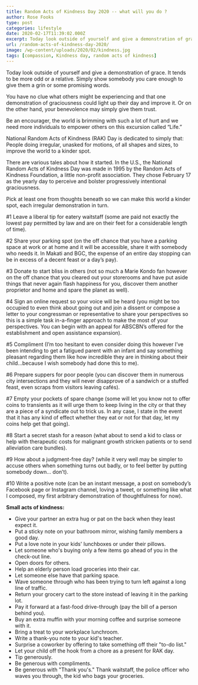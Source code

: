 ```yaml
---
title: Random Acts of Kindness Day 2020 -- what will you do ?
author: Rose Fooks
type: post
categories: lifestyle
date: 2020-02-17T11:39:02.000Z
excerpt: Today look outside of yourself and give a demonstration of grace. It tends to be more odd or a relative. Simply show somebody you care enough to give them a grin or some promising words.
url: /random-acts-of-kindness-day-2020/
image: /wp-content/uploads/2020/02/kindness.jpg
tags: [compassion, Kindness day, random acts of kindness]
---
```


Today look outside of yourself and give a demonstration of grace. It tends to be more odd or a relative. Simply show somebody you care enough to give them a grin or some promising words.

You have no clue what others might be experiencing and that one demonstration of graciousness could light up their day and improve it. Or on the other hand, your benevolence may simply give them trust.

Be an encourager, the world is brimming with such a lot of hurt and we need more individuals to empower others on this excursion called “Life.”

National Random Acts of Kindness (RAK) Day is dedicated to simply that: People doing irregular, unasked for motions, of all shapes and sizes, to improve the world to a kinder spot.

There are various tales about how it started. In the U.S., the National Random Acts of Kindness Day was made in 1995 by the Random Acts of Kindness Foundation, a little non-profit association. They chose February 17 as the yearly day to perceive and bolster progressively intentional graciousness.

Pick at least one from thoughts beneath so we can make this world a kinder spot, each irregular demonstration in turn.

\#1 Leave a liberal tip for eatery waitstaff (some are paid not exactly the lowest pay permitted by law and are on their feet for a considerable length of time).

\#2 Share your parking spot (on the off chance that you have a parking space at work or at home and it will be accessible, share it with somebody who needs it. In Makati and BGC, the expense of an entire day stopping can be in excess of a decent feast or a day’s pay).

\#3 Donate to start bliss in others (not so much a Marie Kondo fan however on the off chance that you cleared out your storerooms and have put aside things that never again flash happiness for you, discover them another proprietor and home and spare the planet as well).

\#4 Sign an online request so your voice will be heard (you might be too occupied to even think about going out and join a dissent or compose a letter to your congressman or representative to share your perspectives so this is a simple task in-a-finger approach to make the most of your perspectives. You can begin with an appeal for ABSCBN’s offered for the establishment and open assistance expansion).

\#5 Compliment (I’m too hesitant to even consider doing this however I’ve been intending to get a fatigued parent with an infant and say something pleasant regarding them like how incredible they are in thinking about their child…because I wish somebody had done this to me).

\#6 Prepare suppers for poor people (you can discover them in numerous city intersections and they will never disapprove of a sandwich or a stuffed feast, even scraps from visitors leaving cafés).

\#7 Empty your pockets of spare change (some will let you know not to offer coins to transients as it will urge them to keep living in the city or that they are a piece of a syndicate out to trick us. In any case, I state in the event that it has any kind of effect whether they eat or not for that day, let my coins help get that going).

\#8 Start a secret stash for a reason (what about to send a kid to class or help with therapeutic costs for malignant growth stricken patients or to send alleviation care bundles).

\#9 How about a judgment-free day? (while it very well may be simpler to accuse others when something turns out badly, or to feel better by putting somebody down… don’t).

\#10 Write a positive note (can be an instant message, a post on somebody’s Facebook page or Instagram channel, loving a tweet, or something like what I composed, my first arbitrary demonstration of thoughtfulness for now).

**Small acts of kindness:**

-   Give your partner an extra hug or pat on the back when they least expect it.
-   Put a sticky note on your bathroom mirror, wishing family members a good day.
-   Put a love note in your kids' lunchboxes or under their pillows.
-   Let someone who's buying only a few items go ahead of you in the check-out line.
-   Open doors for others.
-   Help an elderly person load groceries into their car.
-   Let someone else have that parking space.
-   Wave someone through who has been trying to turn left against a long line of traffic.
-   Return your grocery cart to the store instead of leaving it in the parking lot.
-   Pay it forward at a fast-food drive-through (pay the bill of a person behind you).
-   Buy an extra muffin with your morning coffee and surprise someone with it.
-   Bring a treat to your workplace lunchroom.
-   Write a thank-you note to your kid's teacher.
-   Surprise a coworker by offering to take something off their "to-do list."
-   Let your child off the hook from a chore as a present for RAK day.
-   Tip generously.
-   Be generous with compliments.
-   Be generous with "Thank you's." Thank waitstaff, the police officer who waves you through, the kid who bags your groceries.
